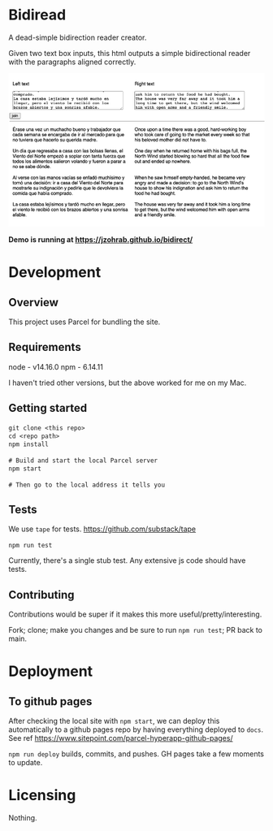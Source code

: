 # Bidiread

A dead-simple bidirection reader creator.

Given two text box inputs, this html outputs a simple bidirectional reader with the paragraphs aligned correctly.

![Alt text](/img/sample.png?raw=true "Sample")

**Demo is running at https://jzohrab.github.io/bidirect/**

# Development

## Overview

This project uses Parcel for bundling the site.

## Requirements

node - v14.16.0
npm - 6.14.11

I haven't tried other versions, but the above worked for me on my Mac.

## Getting started

```
git clone <this repo>
cd <repo path>
npm install

# Build and start the local Parcel server
npm start

# Then go to the local address it tells you
```

## Tests

We use `tape` for tests.  https://github.com/substack/tape

`npm run test`

Currently, there's a single stub test.  Any extensive js code should have tests.

## Contributing

Contributions would be super if it makes this more useful/pretty/interesting.

Fork; clone; make you changes and be sure to run `npm run test`; PR back to main.

# Deployment

## To github pages

After checking the local site with `npm start`, we can deploy this automatically to a github pages repo by having everything deployed to `docs`.  See ref https://www.sitepoint.com/parcel-hyperapp-github-pages/

`npm run deploy` builds, commits, and pushes.  GH pages take a few moments to update.

# Licensing

Nothing.
